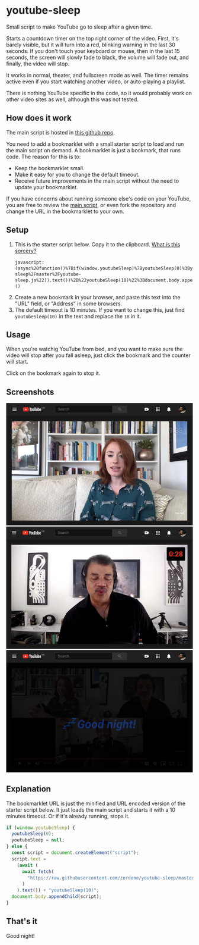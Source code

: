 # youtube-sleep

Small script to make YouTube go to sleep after a given time.

Starts a countdown timer on the top right corner of the video. First, it's barely visible, but it will turn into a red, blinking warning in the last 30 seconds. If you don't touch your keyboard or mouse, then in the last 15 seconds, the screen will slowly fade to black, the volume will fade out, and finally, the video will stop.

It works in normal, theater, and fullscreen mode as well. The timer remains active even if you start watching another video, or auto-playing a playlist.

There is nothing YouTube specific in the code, so it would probably work on other video sites as well, although this was not tested.

## How does it work

The main script is hosted in [this github repo](https://github.com/zordone/youtube-sleep).

You need to add a bookmarklet with a small starter script to load and run the main script on demand. A bookmarklet is just a bookmark, that runs code. The reason for this is to:

- Keep the bookmarklet small.
- Make it easy for you to change the default timeout.
- Receive future improvements in the main script without the need to update your bookmarklet.

If you have concerns about running someone else's code on your YouTube, you are free to review the [main script](https://github.com/zordone/youtube-sleep/blob/master/youtube-sleep.js), or even fork the repository and change the URL in the bookmarklet to your own.

## Setup

1. This is the starter script below. Copy it to the clipboard. [What is this sorcery?](#explanation)
   ```
   javascript:(async%20function()%7Bif(window.youtubeSleep)%7ByoutubeSleep(0)%3ByoutubeSleep%3Dnull%7Delse%7Bconst%20script%3Ddocument.createElement(%22script%22)%3Bscript.text%3D(await(await%20fetch(%22https%3A%2F%2Fraw.githubusercontent.com%2Fzordone%2Fyoutube-sleep%2Fmaster%2Fyoutube-sleep.js%22)).text())%2B%22youtubeSleep(10)%22%3Bdocument.body.appendChild(script)%3B%7D%7D)()
   ```
1. Create a new bookmark in your browser, and paste this text into the "URL" field, or "Address" in some browsers.
1. The default timeout is 10 minutes. If you want to change this, just find `youtubeSleep(10)` in the text and replace the `10` in it.

## Usage

When you're watchig YouTube from bed, and you want to make sure the video will stop after you fall asleep, just click the bookmark and the counter will start.

Click on the bookmark again to stop it.

## Screenshots

![Timeout started](https://github.com/zordone/youtube-sleep/raw/master/screenshots/01-timeout-started.png)
![Timeout warning](https://github.com/zordone/youtube-sleep/raw/master/screenshots/02-timeout-warning.png)
![Sleeping](https://github.com/zordone/youtube-sleep/raw/master/screenshots/03-sleep.png)

## Explanation

The bookmarklet URL is just the minified and URL encoded version of the starter script below. It just loads the main script and starts it with a 10 minutes timeout. Or if it's already running, stops it.

```javascript
if (window.youtubeSleep) {
  youtubeSleep(0);
  youtubeSleep = null;
} else {
  const script = document.createElement("script");
  script.text =
    (await (
      await fetch(
        "https://raw.githubusercontent.com/zordone/youtube-sleep/master/youtube-sleep.js"
      )
    ).text()) + "youtubeSleep(10)";
  document.body.appendChild(script);
}
```

## That's it

Good night!
